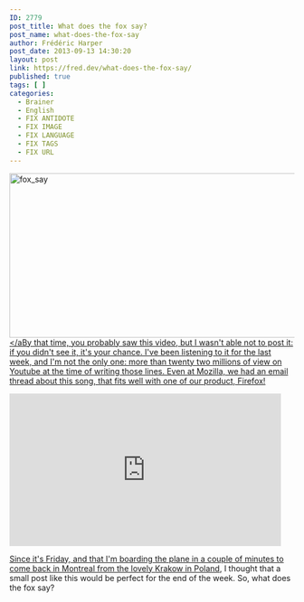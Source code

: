 ```yaml
---
ID: 2779
post_title: What does the fox say?
post_name: what-does-the-fox-say
author: Frédéric Harper
post_date: 2013-09-13 14:30:20
layout: post
link: https://fred.dev/what-does-the-fox-say/
published: true
tags: [ ]
categories:
  - Brainer
  - English
  - FIX ANTIDOTE
  - FIX IMAGE
  - FIX LANGUAGE
  - FIX TAGS
  - FIX URL
---
```

<a href="http://fred.dev/wp-content/uploads/2013/09/fox_say.jpg"><img alt="fox_say" src="http://fred.dev/wp-content/uploads/2013/09/fox_say.jpg" width="600" height="291"/></aBy that time, you probably saw this video, but I wasn't able not to post it: if you didn't see it, it's your chance. I've been listening to it for the last week, and I'm not the only one: more than twenty two millions of view on Youtube at the time of writing those lines. Even at Mozilla, we had an email thread about this song, that fits well with one of our product, Firefox!<div class="embed video YouTube"><iframe width="480" height="270" src="https://www.youtube.com/embed/jofNR_WkoCE?feature=oembed" frameborder="0" allowfullscreen></iframe></div><p>Since it's Friday, and that I'm boarding the plane in a couple of minutes to come back in Montreal from the lovely <a title="Going to Krakow in Poland, anything a tourist should do?" href="http://fred.dev/going-krakow-poland-anything-tourist/">Krakow in Poland</a>, I thought that a small post like this would be perfect for the end of the week. So, what does the fox say?</p> 